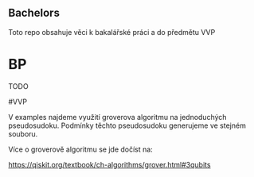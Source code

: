 ## Bachelors

Toto repo obsahuje věci k bakalářské práci a do předmětu VVP

# BP

TODO

#VVP

V examples najdeme využití groverova algoritmu na jednoduchých pseudosudoku. Podmínky těchto pseudosudoku generujeme ve stejném souboru.

Více o groverově algoritmu se jde dočíst na:

https://qiskit.org/textbook/ch-algorithms/grover.html#3qubits
